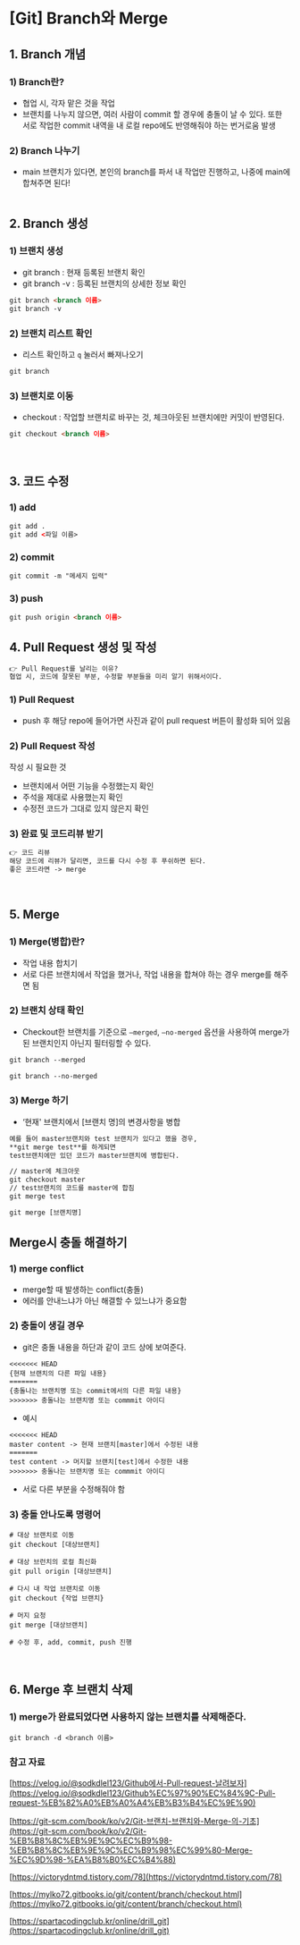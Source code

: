 [Git] Branch와 Merge
===================

## 1. Branch 개념
### 1) Branch란?

- 협업 시, 각자 맡은 것을 작업
- 브랜치를 나누지 않으면, 여러 사람이 commit 할 경우에 충돌이 날 수 있다. 또한 서로 작업한 commit 내역을 내 로컬 repo에도 반영해줘야 하는 번거로움 발생

### 2) Branch 나누기

- main 브랜치가 있다면, 본인의 branch를 파서 내 작업만 진행하고, 나중에 main에 합쳐주면 된다!
<br/><br/>

## 2. Branch 생성

### 1) 브랜치 생성

- git branch : 현재 등록된 브랜치 확인
- git branch -v : 등록된 브랜치의 상세한 정보 확인

```html
git branch <branch 이름>
git branch -v 
```

### 2) 브랜치 리스트 확인

- 리스트 확인하고 `q` 눌러서 빠져나오기

```html
git branch
```

### 3) 브랜치로 이동

- checkout : 작업할 브랜치로 바꾸는 것, 체크아웃된 브랜치에만 커밋이 반영된다.

```html
git checkout <branch 이름>
```

<br/>

## 3. 코드 수정

### 1) add

```html
git add .
git add <파일 이름>
```

### 2) commit

```html
git commit -m "메세지 입력"
```

### 3) push

```html
git push origin <branch 이름>
```

## 4. Pull Request 생성 및 작성

```html
👉 Pull Request를 날리는 이유?
협업 시, 코드에 잘못된 부분, 수정할 부분들을 미리 알기 위해서이다. 
```

### 1) Pull Request

- push 후 해당 repo에 들어가면 사진과 같이 pull request 버튼이 활성화 되어 있음
### 2) Pull Request 작성

작성 시 필요한 것 

- 브랜치에서 어떤 기능을 수정했는지 확인
- 주석을 제대로 사용했는지 확인
- 수정전 코드가 그대로 있지 않은지 확인


### 3) 완료 및 코드리뷰 받기

```html
👉 코드 리뷰
해당 코드에 리뷰가 달리면, 코드를 다시 수정 후 푸쉬하면 된다. 
좋은 코드라면 -> merge 
```
<br/>

## 5. Merge

### 1) Merge(병합)란?

- 작업 내용 합치기
- 서로 다른 브랜치에서 작업을 했거나, 작업 내용을 합쳐야 하는 경우 merge를 해주면 됨

### 2) 브랜치 상태 확인

- Checkout한 브랜치를 기준으로 `—merged`, `—no-merged` 옵션을 사용하여 merge가 된 브랜치인지 아닌지 필터링할 수 있다.

```html
git branch --merged 
```

```html
git branch --no-merged 
```

### 3) Merge 하기

- ‘현재' 브랜치에서 [브랜치 명]의 변경사항을 병합

```html
예를 들어 master브랜치와 test 브랜치가 있다고 했을 경우, 
**git merge test**를 하게되면 
test브랜치에만 있던 코드가 master브랜치에 병합된다. 

// master에 체크아웃 
git checkout master 
// test브랜치의 코드를 master에 합침
git merge test
```

```html
git merge [브랜치명]
```

## Merge시 충돌 해결하기

### 1) merge conflict

- merge할 때 발생하는 conflict(충돌)
- 에러를 안내느냐가 아닌 해결할 수 있느냐가 중요함

### 2) 충돌이 생길 경우

- git은 충돌 내용을 하단과 같이 코드 상에 보여준다.

```
<<<<<<< HEAD
{현재 브랜치의 다른 파일 내용}
=======
{충돌나는 브랜치명 또는 commit에서의 다른 파일 내용}
>>>>>>> 충돌나는 브랜치명 또는 commmit 아이디
```

- 예시

```
<<<<<<< HEAD
master content -> 현재 브랜치[master]에서 수정된 내용 
=======
test content -> 머지할 브랜치[test]에서 수정한 내용 
>>>>>>> 충돌나는 브랜치명 또는 commmit 아이디
```

- 서로 다른 부분을 수정해줘야 함

### 3) 충돌 안나도록 명령어

```
# 대상 브랜치로 이동
git checkout [대상브랜치]

# 대상 브런치의 로컬 최신화
git pull origin [대상브랜치]

# 다시 내 작업 브랜치로 이동
git checkout {작업 브랜치}

# 머지 요청
git merge [대상브랜치]

# 수정 후, add, commit, push 진행 
```

<br/>

## 6. Merge 후 브랜치 삭제

### 1) merge가 완료되었다면 사용하지 않는 브랜치를 삭제해준다.

```
git branch -d <branch 이름>
```

### 참고 자료

[https://velog.io/@sodkdlel123/Github에서-Pull-request-날려보자](https://velog.io/@sodkdlel123/Github%EC%97%90%EC%84%9C-Pull-request-%EB%82%A0%EB%A0%A4%EB%B3%B4%EC%9E%90)

[https://git-scm.com/book/ko/v2/Git-브랜치-브랜치와-Merge-의-기초](https://git-scm.com/book/ko/v2/Git-%EB%B8%8C%EB%9E%9C%EC%B9%98-%EB%B8%8C%EB%9E%9C%EC%B9%98%EC%99%80-Merge-%EC%9D%98-%EA%B8%B0%EC%B4%88)

[https://victorydntmd.tistory.com/78](https://victorydntmd.tistory.com/78)

[https://mylko72.gitbooks.io/git/content/branch/checkout.html](https://mylko72.gitbooks.io/git/content/branch/checkout.html)

[https://spartacodingclub.kr/online/drill_git](https://spartacodingclub.kr/online/drill_git)